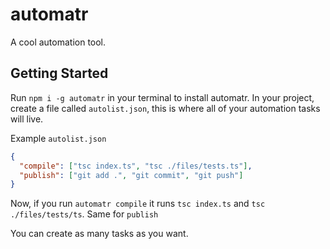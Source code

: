 # automatr
A cool automation tool.
## Getting Started
Run ```npm i -g automatr``` in your terminal to install automatr.
In your project, create a file called ```autolist.json```, this is where all of your automation tasks will live.

Example ```autolist.json```

```json
{
  "compile": ["tsc index.ts", "tsc ./files/tests.ts"],
  "publish": ["git add .", "git commit", "git push"]
}
```

Now, if you run ```automatr compile``` it runs ```tsc index.ts``` and ```tsc ./files/tests/ts```. Same for ```publish```

You can create as many tasks as you want.

